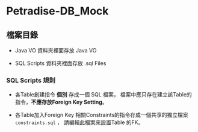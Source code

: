 # Petradise-DB_Mock

## 檔案目錄

* Java VO 資料夾裡面存放 Java VO

* SQL Scripts 資料夾裡面存放 .sql Files

### SQL Scripts 規則

- 各Table創建指令 **個別** 存成一個 SQL 檔案，
  檔案中應只存在建立該Table的指令，**不應存放Foreign Key Setting**。 
 
- 各Table加入Foreign Key 相關Constraints的指令存成一個共享的獨立檔案 `constraints.sql` ，
  請編輯此檔案來設置Table 的FK。
  

